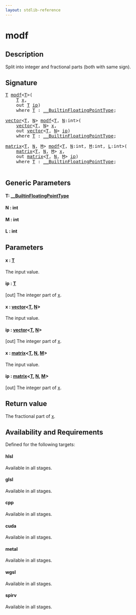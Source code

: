 ```yaml
---
layout: stdlib-reference
---
```


# modf

## Description

Split into integer and fractional parts (both with same sign).



## Signature 

<pre>
<a href="modf.html#typeparam-T" class="code_type">T</a> <a href="modf.html">modf</a>&lt;<a href="modf.html#typeparam-T" class="code_type">T</a>&gt;(
    <a href="modf.html#typeparam-T" class="code_type">T</a> <a href="modf.html#decl-x" class="code_param">x</a>,
    <span class="code_keyword">out</span> <a href="modf.html#typeparam-T" class="code_type">T</a> <a href="modf.html#decl-ip" class="code_param">ip</a>)
    <span class='code_keyword'>where</span> <a href="modf.html#typeparam-T" class="code_type">T</a> : <a href="../interfaces/0_builtinfloatingpointtype-029hm/index.html" class="code_type">__BuiltinFloatingPointType</a>;

<a href="../types/vector/index.html" class="code_type">vector</a>&lt;<a href="modf.html#typeparam-T" class="code_type">T</a>, <a href="modf.html#decl-N" class="code_var">N</a>&gt; <a href="modf.html">modf</a>&lt;<a href="modf.html#typeparam-T" class="code_type">T</a>, <a href="modf.html#decl-N" class="code_var">N</a>:<span class="code_keyword">int</span>&gt;(
    <a href="../types/vector/index.html" class="code_type">vector</a>&lt;<a href="modf.html#typeparam-T" class="code_type">T</a>, <a href="modf.html#decl-N" class="code_var">N</a>&gt; <a href="modf.html#decl-x" class="code_param">x</a>,
    <span class="code_keyword">out</span> <a href="../types/vector/index.html" class="code_type">vector</a>&lt;<a href="modf.html#typeparam-T" class="code_type">T</a>, <a href="modf.html#decl-N" class="code_var">N</a>&gt; <a href="modf.html#decl-ip" class="code_param">ip</a>)
    <span class='code_keyword'>where</span> <a href="modf.html#typeparam-T" class="code_type">T</a> : <a href="../interfaces/0_builtinfloatingpointtype-029hm/index.html" class="code_type">__BuiltinFloatingPointType</a>;

<a href="../types/matrix/index.html" class="code_type">matrix</a>&lt;<a href="modf.html#typeparam-T" class="code_type">T</a>, <a href="modf.html#decl-N" class="code_var">N</a>, <a href="modf.html#decl-M" class="code_var">M</a>&gt; <a href="modf.html">modf</a>&lt;<a href="modf.html#typeparam-T" class="code_type">T</a>, <a href="modf.html#decl-N" class="code_var">N</a>:<span class="code_keyword">int</span>, <a href="modf.html#decl-M" class="code_var">M</a>:<span class="code_keyword">int</span>, <a href="modf.html#decl-L" class="code_var">L</a>:<span class="code_keyword">int</span>&gt;(
    <a href="../types/matrix/index.html" class="code_type">matrix</a>&lt;<a href="modf.html#typeparam-T" class="code_type">T</a>, <a href="modf.html#decl-N" class="code_var">N</a>, <a href="modf.html#decl-M" class="code_var">M</a>&gt; <a href="modf.html#decl-x" class="code_param">x</a>,
    <span class="code_keyword">out</span> <a href="../types/matrix/index.html" class="code_type">matrix</a>&lt;<a href="modf.html#typeparam-T" class="code_type">T</a>, <a href="modf.html#decl-N" class="code_var">N</a>, <a href="modf.html#decl-M" class="code_var">M</a>&gt; <a href="modf.html#decl-ip" class="code_param">ip</a>)
    <span class='code_keyword'>where</span> <a href="modf.html#typeparam-T" class="code_type">T</a> : <a href="../interfaces/0_builtinfloatingpointtype-029hm/index.html" class="code_type">__BuiltinFloatingPointType</a>;

</pre>

## Generic Parameters

####  <a id="typeparam-T"></a>T: [\_\_BuiltinFloatingPointType](../interfaces/0_builtinfloatingpointtype-029hm/index)
####  <a id="decl-N"></a>N  : int
####  <a id="decl-M"></a>M  : int
####  <a id="decl-L"></a>L  : int

## Parameters

####  <a id="decl-x"></a>x  : [T](modf#typeparam-T)
The input value.

####  <a id="decl-ip"></a>ip  : [T](modf#typeparam-T)
\[out\] The integer part of <span class='code'><a href="modf.html#decl-x" class="code_param">x</a></span>.

####  <a id="decl-x"></a>x  : [vector](../types/vector/index)\<[T](../types/vector/index#typeparam-T), [N](../types/vector/index#decl-N)\>
The input value.

####  <a id="decl-ip"></a>ip  : [vector](../types/vector/index)\<[T](../types/vector/index#typeparam-T), [N](../types/vector/index#decl-N)\>
\[out\] The integer part of <span class='code'><a href="modf.html#decl-x" class="code_param">x</a></span>.

####  <a id="decl-x"></a>x  : [matrix](../types/matrix/index)\<[T](../types/matrix/t-0), [N](../types/matrix/index#decl-N), [M](../types/matrix/index#decl-M)\>
The input value.

####  <a id="decl-ip"></a>ip  : [matrix](../types/matrix/index)\<[T](../types/matrix/t-0), [N](../types/matrix/index#decl-N), [M](../types/matrix/index#decl-M)\>
\[out\] The integer part of <span class='code'><a href="modf.html#decl-x" class="code_param">x</a></span>.


## Return value
The fractional part of <span class='code'><a href="modf.html#decl-x" class="code_param">x</a></span>.


## Availability and Requirements

Defined for the following targets:

#### hlsl
Available in all stages.

#### glsl
Available in all stages.

#### cpp
Available in all stages.

#### cuda
Available in all stages.

#### metal
Available in all stages.

#### wgsl
Available in all stages.

#### spirv
Available in all stages.



